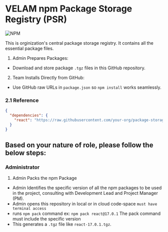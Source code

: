 # VELAM npm Package Storage Registry (PSR)

![NPM](https://img.shields.io/badge/npm-CB3837?style=for-the-badge&logo=npm&logoColor=white)

This is orginization's central package storage registry. It contains all the essential package files. 

1) Admin Prepares Packages:
  - Download and store package ```.tgz``` files in this GitHub repository.
2) Team Installs Directly from GitHub:
  - Use GitHub raw URLs in ```package.json``` so ```npm install``` works seamlessly.

### 2.1 Reference
``` json
{
  "dependencies": {
    "react": "https://raw.githubusercontent.com/your-org/package-storage/main/react-17.0.1.tgz"
  }
}
```
## Based on your nature of role, please follow the below steps:

### Administrator

1) Admin Packs the npm Package
  - Admin Identifies the specific version of all the npm packages to be used in the project, consulting with Development Lead and Project Manager (PM).
  - Admin opens this repository in local or in cloud code-space ```must have terminal access```
  - runs ```npm pack``` command ex: ```npm pack react@17.0.1``` The pack command must include the specific version
  - This generates a ```.tgz``` file like ```react-17.0.1.tgz```.








